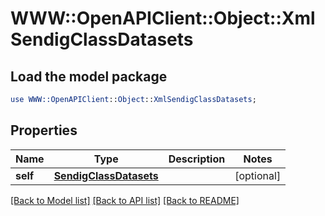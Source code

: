 # WWW::OpenAPIClient::Object::XmlSendigClassDatasets

## Load the model package
```perl
use WWW::OpenAPIClient::Object::XmlSendigClassDatasets;
```

## Properties
Name | Type | Description | Notes
------------ | ------------- | ------------- | -------------
**self** | [**SendigClassDatasets**](SendigClassDatasets.md) |  | [optional] 

[[Back to Model list]](../README.md#documentation-for-models) [[Back to API list]](../README.md#documentation-for-api-endpoints) [[Back to README]](../README.md)


